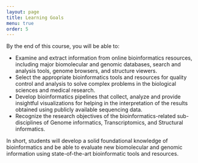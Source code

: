 ```yaml
---
layout: page
title: Learning Goals
menu: true
order: 5
---
```


By the end of this course, you will be able to: 

- Examine and extract information from online bioinformatics resources, including major biomolecular and genomic databases, search and analysis tools, genome browsers, and structure viewers.
- Select the appropriate bioinformatics tools and resources for quality control and analysis to solve complex problems in the biological sciences and medical research.
- Develop bioinformatics pipelines that collect, analyze and provide insightful visualizations for helping in the interpretation of the results obtained using publicly available sequencing data.
- Recognize the research objectives of the bioinformatics-related sub-disciplines of Genome informatics, Transcriptomics, and Structural informatics. 

In short, students will develop a solid foundational knowledge of bioinformatics and be able to evaluate new biomolecular and genomic information using state-of-the-art bioinformatic tools and resources. 

<!-- 
## Specific Learning Goals

All students who receive a passing grade should be able to:


|   |   | Lecture(s): |
|----|----|----| 
|1  | Appreciate and describe in general terms the role of computation in hypothesis-driven discovery processes within the life sciences. | 1, 2, 20 |
| 2 | Be able to query, search, compare and contrast the data contained in major bioinformatics databases and describe how these databases intersect (GenBank, GENE, UniProt, PFAM, OMIM, PDB, UCSC, ENSEMBLE). | 2, 11, 12 |
| 3 | Describe how nucleotide and protein sequence and structure data are represented (FASTA, FASTQ, GenBank, UniProt, PDB). | 2, 3, 11 |
| 4 | Be able to describe how dynamic programming works for pairwise sequence alignment and appreciate the differences between global and local alignment along with their major application areas. | 2, 3 |
| 5 | Calculate the alignment score between two nucleotide or protein sequences using a provided scoring matrix and be able to perform BLAST, PSI-BLAST, HMMER and protein structure based database searches and interpret the results in terms of the biological significance of an e-value. | 2, 3 |
| 6 | Use R to read and parse comma-separated (.csv) formatted files ready for subsequent analysis. | 4, 5, 6, 11, 13, 15, 16 |
| 7 | Perform elementary statistical analysis on biomolecular and "omics" datasets with R and produce informative graphical displays and data summaries. | 9, 10, 11, 13, 15, 16 |
| 8 | View and interpret the structural models in the PDB. | 10, 11 |
| 9 | Explain the outputs from structure prediction algorithms and small molecule docking approaches. | 11 |
| 10 | Appreciate and describe in general terms the rapid advances in sequencing technologies and the new areas of investigation that these advances have made accessible. |  13, 14, 15 |
| 11 | Understand the process by which genomes are currently sequenced and the bioinformatics processing and analysis required for their interpretation. |  13 |
| 12 | For a genomic region of interest (e.g. the neighborhood of a particular gene), use a genome browser to view nearby genes, transcription factor binding regions, epigenetic information, etc.| 14 |
| 13 | Given an RNA-Seq data file, find the set of significantly differentially expressed genes and use online tools to interpret gene lists and annotate potential gene functions. | 15, 16 |
| 14 | Perform a GO analysis to identify the pathways relevant to a set of genes (e.g. identified by transcriptomic study or a proteomic experiment). | 16 |
| 15 | Use the KEGG pathway database to look up interaction pathways. | 17 |
| 16 | Use graph theory to represent biological data networks. | 17, 18 |
| 17 | Understand the challenges in integrating and interpreting large heterogenous high throughput data sets into their functional context. | 19 |
| 18 | Have an appreciation for the social impacts and ethical implications of how genomic sequence information is used in our society | 20 |

 -->
